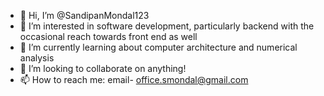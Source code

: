 - 👋 Hi, I’m @SandipanMondal123
- 👀 I’m interested in software development, particularly backend with the occasional reach towards front end as well
- 🌱 I’m currently learning about computer architecture and numerical analysis 
- 💞️ I’m looking to collaborate on anything!
- 📫 How to reach me: email- office.smondal@gmail.com

<!---
SandipanMondal123/SandipanMondal123 is a ✨ special ✨ repository because its `README.md` (this file) appears on your GitHub profile.
You can click the Preview link to take a look at your changes.
--->
